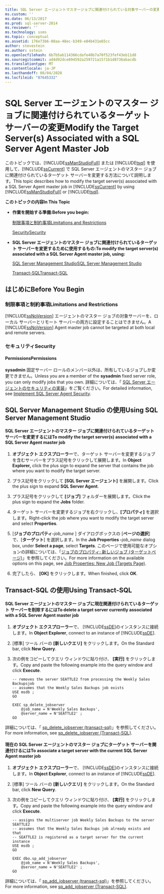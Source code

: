 ```yaml
---
title: SQL Server エージェントマスタージョブに関連付けられている対象サーバーの変更 |Microsoft Docs
ms.custom: ''
ms.date: 06/13/2017
ms.prod: sql-server-2014
ms.reviewer: ''
ms.technology: ssms
ms.topic: conceptual
ms.assetid: 176e73b6-08aa-48ec-b349-e84b431e65cc
author: stevestein
ms.author: sstein
ms.openlocfilehash: 6b7b5ab114366cdafe40b7a70f523fef43eb11d8
ms.sourcegitcommit: ad4d92dce894592a259721a1571b1d8736abacdb
ms.translationtype: MT
ms.contentlocale: ja-JP
ms.lasthandoff: 08/04/2020
ms.locfileid: "87645332"
---
```

# <a name="modify-the-target-servers-associated-with-a-sql-server-agent-master-job"></a><span data-ttu-id="bfe6a-102">SQL Server エージェントのマスター ジョブに関連付けられているターゲット サーバーの変更</span><span class="sxs-lookup"><span data-stu-id="bfe6a-102">Modify the Target Server(s) Associated with a SQL Server Agent Master Job</span></span>
  <span data-ttu-id="bfe6a-103">このトピックでは、[!INCLUDE[ssManStudioFull](../../includes/ssmanstudiofull-md.md)] または [!INCLUDE[tsql](../../includes/tsql-md.md)] を使用して、[!INCLUDE[ssCurrent](../../includes/sscurrent-md.md)] で SQL Server エージェントのマスター ジョブに関連付けられているターゲット サーバーを変更する方法について説明します。</span><span class="sxs-lookup"><span data-stu-id="bfe6a-103">This topic describes how to modify the target server(s) associated with a SQL Server Agent master job in [!INCLUDE[ssCurrent](../../includes/sscurrent-md.md)] by using [!INCLUDE[ssManStudioFull](../../includes/ssmanstudiofull-md.md)] or [!INCLUDE[tsql](../../includes/tsql-md.md)].</span></span>  
  
 <span data-ttu-id="bfe6a-104">**このトピックの内容**</span><span class="sxs-lookup"><span data-stu-id="bfe6a-104">**In This Topic**</span></span>  
  
-   <span data-ttu-id="bfe6a-105">**作業を開始する準備:**</span><span class="sxs-lookup"><span data-stu-id="bfe6a-105">**Before you begin:**</span></span>  
  
     [<span data-ttu-id="bfe6a-106">制限事項と制約事項</span><span class="sxs-lookup"><span data-stu-id="bfe6a-106">Limitations and Restrictions</span></span>](#Restrictions)  
  
     [<span data-ttu-id="bfe6a-107">Security</span><span class="sxs-lookup"><span data-stu-id="bfe6a-107">Security</span></span>](#Security)  
  
-   <span data-ttu-id="bfe6a-108">**SQL Server エージェントのマスター ジョブに関連付けられているターゲット サーバーを変更するために使用するもの:**</span><span class="sxs-lookup"><span data-stu-id="bfe6a-108">**To modify the target server(s) associated with a SQL Server Agent master job, using:**</span></span>  
  
     [<span data-ttu-id="bfe6a-109">SQL Server Management Studio</span><span class="sxs-lookup"><span data-stu-id="bfe6a-109">SQL Server Management Studio</span></span>](#SSMSProcedure)  
  
     [<span data-ttu-id="bfe6a-110">Transact-SQL</span><span class="sxs-lookup"><span data-stu-id="bfe6a-110">Transact-SQL</span></span>](#TsqlProcedure)  
  
##  <a name="before-you-begin"></a><a name="BeforeYouBegin"></a> <span data-ttu-id="bfe6a-111">はじめに</span><span class="sxs-lookup"><span data-stu-id="bfe6a-111">Before You Begin</span></span>  
  
###  <a name="limitations-and-restrictions"></a><a name="Restrictions"></a> <span data-ttu-id="bfe6a-112">制限事項と制約事項</span><span class="sxs-lookup"><span data-stu-id="bfe6a-112">Limitations and Restrictions</span></span>  
 <span data-ttu-id="bfe6a-113">[!INCLUDE[ssNoVersion](../../includes/ssnoversion-md.md)] エージェントのマスター ジョブの対象サーバーを、ローカル サーバーとリモート サーバーの両方に設定することはできません。</span><span class="sxs-lookup"><span data-stu-id="bfe6a-113">A [!INCLUDE[ssNoVersion](../../includes/ssnoversion-md.md)] Agent master job cannot be targeted at both local and remote servers.</span></span>  
  
###  <a name="security"></a><a name="Security"></a> <span data-ttu-id="bfe6a-114">セキュリティ</span><span class="sxs-lookup"><span data-stu-id="bfe6a-114">Security</span></span>  
  
####  <a name="permissions"></a><a name="Permissions"></a> <span data-ttu-id="bfe6a-115">Permissions</span><span class="sxs-lookup"><span data-stu-id="bfe6a-115">Permissions</span></span>  
 <span data-ttu-id="bfe6a-116">**sysadmin** 固定サーバー ロールのメンバー以外は、所有しているジョブしか変更できません。</span><span class="sxs-lookup"><span data-stu-id="bfe6a-116">Unless you are a member of the **sysadmin** fixed server role, you can only modify jobs that you own.</span></span> <span data-ttu-id="bfe6a-117">詳細については、「 [SQL Server エージェントのセキュリティの実装](implement-sql-server-agent-security.md)」をご覧ください。</span><span class="sxs-lookup"><span data-stu-id="bfe6a-117">For detailed information, see [Implement SQL Server Agent Security](implement-sql-server-agent-security.md).</span></span>  
  
##  <a name="using-sql-server-management-studio"></a><a name="SSMSProcedure"></a> <span data-ttu-id="bfe6a-118">SQL Server Management Studio の使用</span><span class="sxs-lookup"><span data-stu-id="bfe6a-118">Using SQL Server Management Studio</span></span>  
  
#### <a name="to-modify-the-target-servers-associated-with-a-sql-server-agent-master-job"></a><span data-ttu-id="bfe6a-119">SQL Server エージェントのマスター ジョブに関連付けられているターゲット サーバーを変更するには</span><span class="sxs-lookup"><span data-stu-id="bfe6a-119">To modify the target server(s) associated with a SQL Server Agent master job</span></span>  
  
1.  <span data-ttu-id="bfe6a-120">**オブジェクト エクスプローラー**で、ターゲット サーバーを変更するジョブを含むサーバーをプラス記号をクリックして展開します。</span><span class="sxs-lookup"><span data-stu-id="bfe6a-120">In **Object Explorer,** click the plus sign to expand the server that contains the job where you want to modify the target server.</span></span>  
  
2.  <span data-ttu-id="bfe6a-121">プラス記号をクリックして **[SQL Server エージェント]** を展開します。</span><span class="sxs-lookup"><span data-stu-id="bfe6a-121">Click the plus sign to expand **SQL Server Agent**.</span></span>  
  
3.  <span data-ttu-id="bfe6a-122">プラス記号をクリックして **[ジョブ]** フォルダーを展開します。</span><span class="sxs-lookup"><span data-stu-id="bfe6a-122">Click the plus sign to expand the **Jobs** folder.</span></span>  
  
4.  <span data-ttu-id="bfe6a-123">ターゲット サーバーを変更するジョブを右クリックし、**[プロパティ]** を選択します。</span><span class="sxs-lookup"><span data-stu-id="bfe6a-123">Right-click the job where you want to modify the target server and select **Properties**.</span></span>  
  
5.  <span data-ttu-id="bfe6a-124">[**ジョブのプロパティ-**_job_name_ ] ダイアログボックスの [**ページの選択**] で、[**ターゲット**] を選択します。</span><span class="sxs-lookup"><span data-stu-id="bfe6a-124">In the **Job Properties -**_job_name_ dialog box, under **Select a page**, select **Targets**.</span></span> <span data-ttu-id="bfe6a-125">このページで使用可能なオプションの詳細については、「[ジョブのプロパティ: 新しいジョブ &#40;ターゲットページ&#41;](job-properties-new-job-targets-page.md)」を参照してください。</span><span class="sxs-lookup"><span data-stu-id="bfe6a-125">For more information on the available options on this page, see [Job Properties: New Job &#40;Targets Page&#41;](job-properties-new-job-targets-page.md).</span></span>  
  
6.  <span data-ttu-id="bfe6a-126">完了したら、 **[OK]** をクリックします。</span><span class="sxs-lookup"><span data-stu-id="bfe6a-126">When finished, click **OK**.</span></span>  
  
##  <a name="using-transact-sql"></a><a name="TsqlProcedure"></a> <span data-ttu-id="bfe6a-127">Transact-SQL の使用</span><span class="sxs-lookup"><span data-stu-id="bfe6a-127">Using Transact-SQL</span></span>  
  
#### <a name="to-delete-a-target-server-currently-associated-with-a-sql-server-agent-master-job"></a><span data-ttu-id="bfe6a-128">SQL Server エージェントのマスター ジョブに現在関連付けられているターゲット サーバーを削除するには</span><span class="sxs-lookup"><span data-stu-id="bfe6a-128">To delete a target server currently associated with a SQL Server Agent master job</span></span>  
  
1.  <span data-ttu-id="bfe6a-129">**オブジェクト エクスプローラー**で、 [!INCLUDE[ssDE](../../includes/ssde-md.md)]のインスタンスに接続します。</span><span class="sxs-lookup"><span data-stu-id="bfe6a-129">In **Object Explorer**, connect to an instance of [!INCLUDE[ssDE](../../includes/ssde-md.md)].</span></span>  
  
2.  <span data-ttu-id="bfe6a-130">[標準] ツール バーの **[新しいクエリ]** をクリックします。</span><span class="sxs-lookup"><span data-stu-id="bfe6a-130">On the Standard bar, click **New Query**.</span></span>  
  
3.  <span data-ttu-id="bfe6a-131">次の例をコピーしてクエリ ウィンドウに貼り付け、 **[実行]** をクリックします。</span><span class="sxs-lookup"><span data-stu-id="bfe6a-131">Copy and paste the following example into the query window and click **Execute**.</span></span>  
  
    ```  
    -- removes the server SEATTLE2 from processing the Weekly Sales Backupsjob   
    -- assumes that the Weekly Sales Backups job exists  
    USE msdb ;  
    GO  
  
    EXEC sp_delete_jobserver  
        @job_name = N'Weekly Sales Backups',  
        @server_name = N'SEATTLE2' ;  
    GO  
    ```  
  
 <span data-ttu-id="bfe6a-132">詳細については、「 [sp_delete_jobserver &#40;transact-sql&#41;](/sql/relational-databases/system-stored-procedures/sp-delete-jobserver-transact-sql)」を参照してください。</span><span class="sxs-lookup"><span data-stu-id="bfe6a-132">For more information, see [sp_delete_jobserver &#40;Transact-SQL&#41;](/sql/relational-databases/system-stored-procedures/sp-delete-jobserver-transact-sql).</span></span>  
  
#### <a name="to-associate-a-target-server-with-the-current-sql-server-agent-master-job"></a><span data-ttu-id="bfe6a-133">現在の SQL Server エージェントのマスター ジョブにターゲット サーバーを関連付けるには</span><span class="sxs-lookup"><span data-stu-id="bfe6a-133">To associate a target server with the current SQL Server Agent master job</span></span>  
  
1.  <span data-ttu-id="bfe6a-134">**オブジェクト エクスプローラー**で、 [!INCLUDE[ssDE](../../includes/ssde-md.md)]のインスタンスに接続します。</span><span class="sxs-lookup"><span data-stu-id="bfe6a-134">In **Object Explorer**, connect to an instance of [!INCLUDE[ssDE](../../includes/ssde-md.md)].</span></span>  
  
2.  <span data-ttu-id="bfe6a-135">[標準] ツール バーの **[新しいクエリ]** をクリックします。</span><span class="sxs-lookup"><span data-stu-id="bfe6a-135">On the Standard bar, click **New Query**.</span></span>  
  
3.  <span data-ttu-id="bfe6a-136">次の例をコピーしてクエリ ウィンドウに貼り付け、 **[実行]** をクリックします。</span><span class="sxs-lookup"><span data-stu-id="bfe6a-136">Copy and paste the following example into the query window and click **Execute**.</span></span>  
  
    ```  
    -- assigns the multiserver job Weekly Sales Backups to the server SEATTLE2   
    -- assumes that the Weekly Sales Backups job already exists and that   
    -- SEATTLE2 is registered as a target server for the current instance  
    USE msdb ;  
    GO  
  
    EXEC dbo.sp_add_jobserver  
        @job_name = N'Weekly Sales Backups',  
        @server_name = N'SEATTLE2' ;  
    GO  
    ```  
  
 <span data-ttu-id="bfe6a-137">詳細については、「 [sp_add_jobserver &#40;transact-sql&#41;](/sql/relational-databases/system-stored-procedures/sp-add-jobserver-transact-sql)」を参照してください。</span><span class="sxs-lookup"><span data-stu-id="bfe6a-137">For more information, see [sp_add_jobserver &#40;Transact-SQL&#41;](/sql/relational-databases/system-stored-procedures/sp-add-jobserver-transact-sql).</span></span>  
  
  
